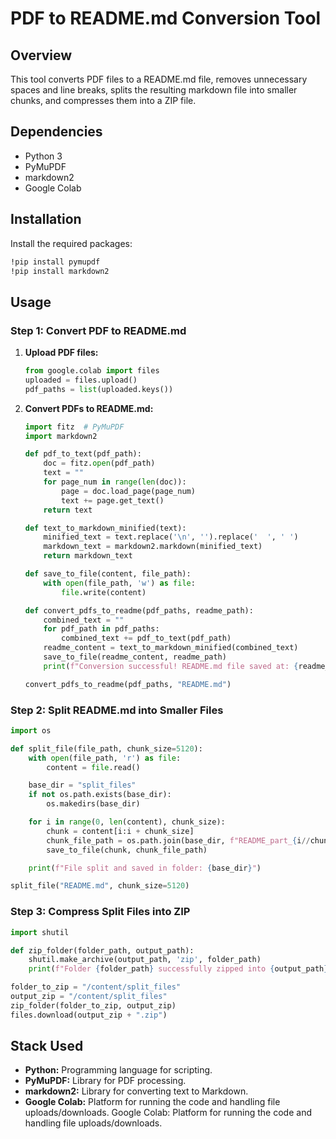 # PDF to README.md Conversion Tool

## Overview
This tool converts PDF files to a README.md file, removes unnecessary spaces and line breaks, splits the resulting markdown file into smaller chunks, and compresses them into a ZIP file.

## Dependencies
- Python 3
- PyMuPDF
- markdown2
- Google Colab

## Installation
Install the required packages:
```bash
!pip install pymupdf
!pip install markdown2
```

## Usage

### Step 1: Convert PDF to README.md

1. **Upload PDF files:**
    ```python
    from google.colab import files
    uploaded = files.upload()
    pdf_paths = list(uploaded.keys())
    ```

2. **Convert PDFs to README.md:**
    ```python
    import fitz  # PyMuPDF
    import markdown2

    def pdf_to_text(pdf_path):
        doc = fitz.open(pdf_path)
        text = ""
        for page_num in range(len(doc)):
            page = doc.load_page(page_num)
            text += page.get_text()
        return text

    def text_to_markdown_minified(text):
        minified_text = text.replace('\n', '').replace('  ', ' ')
        markdown_text = markdown2.markdown(minified_text)
        return markdown_text

    def save_to_file(content, file_path):
        with open(file_path, 'w') as file:
            file.write(content)

    def convert_pdfs_to_readme(pdf_paths, readme_path):
        combined_text = ""
        for pdf_path in pdf_paths:
            combined_text += pdf_to_text(pdf_path)
        readme_content = text_to_markdown_minified(combined_text)
        save_to_file(readme_content, readme_path)
        print(f"Conversion successful! README.md file saved at: {readme_path}")

    convert_pdfs_to_readme(pdf_paths, "README.md")
    ```

### Step 2: Split README.md into Smaller Files
```python
import os

def split_file(file_path, chunk_size=5120):
    with open(file_path, 'r') as file:
        content = file.read()

    base_dir = "split_files"
    if not os.path.exists(base_dir):
        os.makedirs(base_dir)

    for i in range(0, len(content), chunk_size):
        chunk = content[i:i + chunk_size]
        chunk_file_path = os.path.join(base_dir, f"README_part_{i//chunk_size + 1}.md")
        save_to_file(chunk, chunk_file_path)

    print(f"File split and saved in folder: {base_dir}")

split_file("README.md", chunk_size=5120)
```

### Step 3: Compress Split Files into ZIP
```python
import shutil

def zip_folder(folder_path, output_path):
    shutil.make_archive(output_path, 'zip', folder_path)
    print(f"Folder {folder_path} successfully zipped into {output_path}.zip")

folder_to_zip = "/content/split_files"
output_zip = "/content/split_files"
zip_folder(folder_to_zip, output_zip)
files.download(output_zip + ".zip")
```

## Stack Used
- **Python:** Programming language for scripting.
- **PyMuPDF:** Library for PDF processing.
- **markdown2:** Library for converting text to Markdown.
- **Google Colab:** Platform for running the code and handling file uploads/downloads.
Google Colab: Platform for running the code and handling file uploads/downloads.

